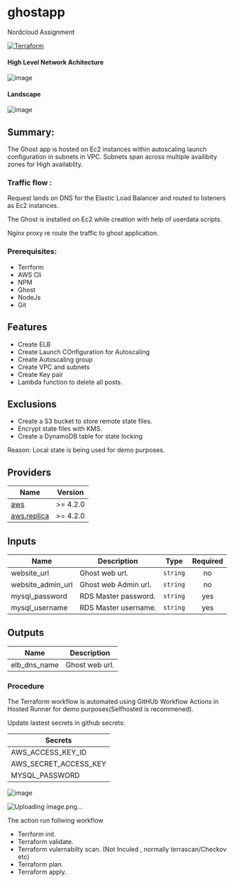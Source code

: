 # ghostapp
Nordcloud Assignment


[![Terraform](https://github.com/bhanuraina/ghostapp/actions/workflows/terraform.yml/badge.svg?branch=master&event=workflow_dispatch)](https://github.com/bhanuraina/ghostapp/actions/workflows/terraform.yml)

#### High Level Network Achitecture

![image](https://user-images.githubusercontent.com/26302748/155410974-884c8907-803f-41c3-9f1c-78ca631123f3.png)

#### Landscape

![image](https://user-images.githubusercontent.com/26302748/155727391-0ab5b436-fb73-4bb8-a57d-7af4bd4d724b.png)


## Summary:

The Ghost app is hosted on Ec2 instances within autoscaling launch configuration in subnets in VPC.
Subnets span across multiple availibity zones for High availablity.

### Traffic flow :

Request lands on DNS for the Elastic Load Balancer and routed to listeners as Ec2 instances.

The Ghost is installed on Ec2 while creation with help of userdata scripts.

Nginx proxy re route the traffic to ghost application.

### Prerequisites:

* Terrform
* AWS Cli
* NPM
* Ghost
* NodeJs
* Git

## Features

- Create ELB
- Create Launch COnfiguration for Autoscaling
- Create Autoscaling group
- Create VPC and subnets
- Create Key pair  
- Lambda function to delete all posts.

## Exclusions

- Create a S3 bucket to store remote state files. 
- Encrypt state files with KMS.
- Create a DynamoDB table for state locking

Reason: Local state is being used for demo purposes.

## Providers

| Name | Version |
|------|---------|
| <a name="provider_aws"></a> [aws](#provider\_aws) | >= 4.2.0 |
| <a name="provider_aws.replica"></a> [aws.replica](#provider\_aws.replica) | >= 4.2.0 |

## Inputs

| Name | Description | Type | Required |
|------|-------------|------|:--------:|
| <a name="website_url"></a> website_url | Ghost web url. | `string` | no |
| <a name="website_admin_url"></a>website_admin_url| Ghost web Admin url. | `string` | no |
| <a name="mysql_password"></a> mysql_password | RDS Master password. | `string` | yes |
| <a name="mysql_username"></a>mysql_username| RDS Master username. | `string` | yes |

## Outputs

| Name | Description |
|------|-------------|
| <a name="elb_dns_name"></a> elb_dns_name | Ghost web url. | DNS details for the ELB created.|

### Procedure

The Terraform workflow is automated using GitHUb Workflow Actions in Hosted Runner for demo purposes(Selfhosted is recommened).

Update lastest secrets in github secrets:

| Secrets                                         |
|-------------------------------------------------|
|  <a name="secret1"></a> AWS_ACCESS_KEY_ID       |
|  <a name="secret2"></a> AWS_SECRET_ACCESS_KEY   |
|  <a name="secret3"></a> MYSQL_PASSWORD          |

![image](https://user-images.githubusercontent.com/26302748/155989637-eec9f215-2bd2-4f73-80b1-e92ce7b10eac.png)

![Uploading image.png…]()

The action run follwing workflow

* Terrform init.
* Terraform validate.
* Terraform vulernabilty scan. (Not Inculed , normally terrascan/Checkov etc)
* Terraform plan.
* Terraform apply.
 
